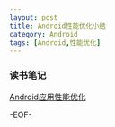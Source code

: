 ```yaml
---
layout: post
title: Android性能优化小结
category: Android
tags: [Android,性能优化]
---
```


### 读书笔记

[Android应用性能优化](http://view.samurajdata.se/psview.php?id=2ecc5fb0&page=1&all=1)

-EOF-

